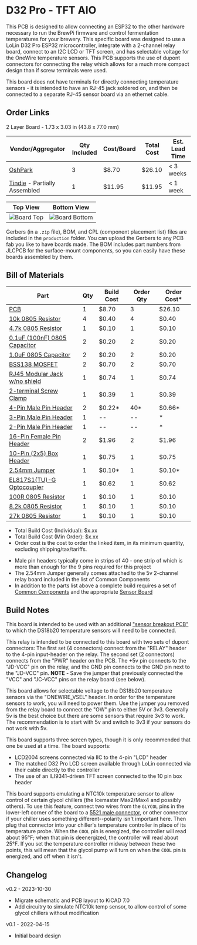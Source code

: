 D32 Pro - TFT AIO
==================================================

This PCB is designed to allow connecting an ESP32 to the other hardware necessary to run the BrewPi firmware and control fermentation temperatures for your brewery. This specific board was designed to use a LoLin D32 Pro ESP32 microcontroller, integrate with a 2-channel relay board, connect to an I2C LCD or TFT screen, and has selectable voltage for the OneWire temperature sensors. This PCB supports the use of dupont connectors for connecting the relay which allows for a much more compact design than if screw terminals were used.

This board does not have terminals for directly connecting temperature sensors - it is intended to have an RJ-45 jack soldered on, and then be connected to a separate RJ-45 sensor board via an ethernet cable. 


Order Links
-----------

2 Layer Board - 1.73 x 3.03 in (43.8 x 77.0 mm)

| Vendor/Aggregator                                                            | Qty Included | Cost/Board | Total Cost | Est. Lead Time |
|------------------------------------------------------------------------------|--------------|------------|------------|----------------|
| [OshPark](https://oshpark.com/)                      | 3            | $8.70      | $26.10     | < 3 weeks      |
| [Tindie](https://oshpark.com/shared_projects/1slCGU7M) - Partially Assembled | 1            | $11.95     | $11.95     | < 1 week       |



| Top View          | Bottom View          |
| ----------------- |:--------------------:|
| ![Board Top][top] | ![Board Bottom][bot] |

[top]: imgs/SMD%20Top.png "Board Top"
[bot]: imgs/SMD%20Bottom.png "Board Bottom"

Gerbers (in a `.zip` file), BOM, and CPL (component placement list) files are included in the `production` folder.  You can upload the Gerbers to any PCB fab you like to have boards made.  The BOM includes part numbers from JLCPCB for the surface-mount components, so you can easily have these boards assembled by them.

Bill of Materials
------------------------------

| Part                                                                                                                            | Qty | Build Cost | Order Qty | Order Cost* |
|---------------------------------------------------------------------------------------------------------------------------------|-----|------------|-----------|-------------|
| [PCB](https://oshpark.com/)                                                                             | 1   | $8.70      | 3         | $26.10      |
| [10k 0805 Resistor](https://www.digikey.com/en/products/detail/stackpole-electronics-inc/RNCP0805FTD10K0/2240262)               | 4   | $0.40      | 4         | $0.40       |
| [4.7k 0805 Resistor](https://www.digikey.com/en/products/detail/te-connectivity-passive-product/CRGCQ0805J4K7/8576740)          | 1   | $0.10      | 1         | $0.10       |
| [0.1uF (100nF) 0805 Capacitor](https://www.digikey.com/en/products/detail/samsung-electro-mechanics/CL21B104KACNNNC/3886757)    | 2   | $0.20      | 2         | $0.20       |
| [1.0uF 0805 Capacitor](https://www.digikey.com/en/products/detail/samsung-electro-mechanics/CL21B105KAFNNNE/3886724)            | 2   | $0.20      | 2         | $0.20       |
| [BSS138 MOSFET](https://www.digikey.com/en/products/detail/onsemi/BSS138/244210)                                                | 2   | $0.70      | 2         | $0.70       |
| [RJ45 Modular Jack w/no shield](https://www.digikey.com/en/products/detail/stewart-connector/SS-90000-001/14548964)             | 1   | $0.74      | 1         | $0.74       |
| [2-terminal Screw Clamp](https://www.digikey.com/en/products/detail/w%C3%BCrth-elektronik/691137710002/6644051)                 | 1   | $0.39      | 1         | $0.39       |
| [4-Pin Male Pin Header](https://www.digikey.com/en/products/detail/sullins-connector-solutions/PRPC040SAAN-RC/2775214)          | 2   | $0.22*     | 40*       | $0.66*      |
| [3-Pin Male Pin Header](https://www.digikey.com/en/products/detail/sullins-connector-solutions/PRPC040SAAN-RC/2775214)          | 1   | --         | --        | *           |
| [2-Pin Male Pin Header](https://www.digikey.com/en/products/detail/sullins-connector-solutions/PRPC040SAAN-RC/2775214)          | 1   | --         | --        | *           |
| [16-Pin Female Pin Header](https://www.digikey.com/en/products/detail/sullins-connector-solutions/PPTC161LFBN-RC/810154)        | 2   | $1.96      | 2         | $1.96       |
| [10-Pin (2x5) Box Header](https://www.digikey.com/en/products/detail/amphenol-cs-commercial-products/G821EU210AGM00Y/13683147)  | 1   | $0.75      | 1         | $0.75       |
| [2.54mm Jumper](https://www.digikey.com/en/products/detail/sullins-connector-solutions/STC02SYAN/76372)                         | 1   | $0.10*     | 1         | $0.10*      |
| [EL817S1(TU)-G Optocoupler](https://www.digikey.com/en/products/detail/everlight-electronics-co-ltd/EL8171S1-TU-G/9446028)      | 1   | $0.62      | 1         | $0.62       |
| [100R 0805 Resistor](https://www.digikey.com/en/products/detail/yageo/RC0805FR-07100RL/727543)                                  | 1   | $0.10      | 1         | $0.10       |
| [8.2k 0805 Resistor](https://www.digikey.com/en/products/detail/stackpole-electronics-inc/RMCF0805JT8K20/1757870)               | 1   | $0.10      | 1         | $0.10       |
| [27k 0805 Resistor](https://www.digikey.com/en/products/detail/stackpole-electronics-inc/RMCF0805JT27K0/1757886)                | 1   | $0.10      | 1         | $0.10       |


* Total Build Cost (Individual): $x.xx
* Total Build Cost (Min Order): $x.xx
* Order cost is the cost to order the linked item, in its minimum quantity, excluding shipping/tax/tariffs.

- Male pin headers typically come in strips of 40 - one strip of which is more than enough for the 9 pins required for this project
- The 2.54mm Jumper generally comes attached to the 5v 2-channel relay board included in the list of Common Components
- In addition to the parts list above a complete build requires a set of [Common Components](Common%20Components.md) and the appropriate [Sensor Board](../../BrewPi%20Sensor%20Boards/README.md)



Build Notes
-----------

This board is intended to be used with an additional ["sensor breakout PCB"](../../BrewPi%20Sensor%20Boards/README.md) to which the DS18b20 temperature sensors will need to be connected. 

This relay is intended to be connected to this board with two sets of dupont connectors: The first set (4 connectors) connect from the "RELAY" header to the 4-pin input-header on the relay. The second set (2 connectors) connects from the "PWR" header on the PCB. The +5v pin connects to the "JD-VCC" pin on the relay, and the GND pin connects to the GND pin next to the "JD-VCC" pin. **NOTE** - Save the jumper that previously connected the "VCC" and "JC-VCC" pins on the relay board (see below).

This board allows for selectable voltage to the DS18b20 temperature sensors via the "ONEWIRE_VSEL" header. In order for the temperature sensors to work, you will need to power them. Use the jumper you removed from the relay board to connect the "OW" pin to either 5V or 3v3. Generally 5v is the best choice but there are some sensors that require 3v3 to work.  The recommendation is to start with 5v and switch to 3v3 if your sensors do not work with 5v.

This board supports three screen types, though it is only recommended that one be used at a time. The board supports:
- LCD2004 screens connected via IIC to the 4-pin "LCD" header
- The matched D32 Pro LCD screen available through LoLin connected via their cable directly to the controller
- The use of an ILI9341-driven TFT screen connected to the 10 pin box header

This board supports emulating a NTC10k temperature sensor to allow control of certain glycol chillers (the Icemaster Max2/Max4 and possibly others).  To use this feature, connect two wires from the `GLYCOL` pins in the lower-left corner of the board to a [5521 male connector](https://www.amazon.com/Power-Pigtails-Supply-Replacement-Repair/dp/B0BH4BPBX3/), or other connector if your chiller uses something different--polarity isn't important here.  Then plug that connector into your chiller's temperature controller in place of its temperature probe.  When the `COOL` pin is energized, the controller will read about 95°F; when that pin is deenergized, the controller will read about 25°F.  If you set the temperature controller midway between these two points, this will mean that the glycol pump will turn on when the `COOL` pin is energized, and off when it isn't.

Changelog
---------

v0.2 - 2023-10-30

- Migrate schematic and PCB layout to KiCAD 7.0
- Add circuitry to simulate NTC10k temp sensor, to allow control of some glycol chillers without modification

v0.1 - 2022-04-15

- Initial board design


